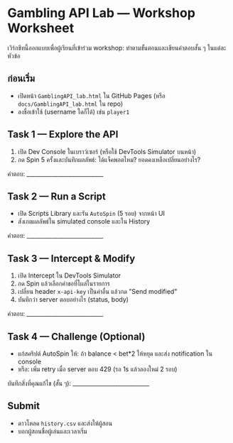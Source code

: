 # Gambling API Lab — Workshop Worksheet

เวิร์กชีทนี้ออกแบบเพื่อผู้เรียนที่เข้าร่วม workshop: ทำตามขั้นตอนและเขียนคำตอบสั้น ๆ ในแต่ละหัวข้อ

## ก่อนเริ่ม
- เปิดหน้า `GamblingAPI_lab.html` ใน GitHub Pages (หรือ `docs/GamblingAPI_lab.html` ใน repo)
- ลงชื่อเข้าใช้ (username ใดก็ได้) เช่น `player1`

## Task 1 — Explore the API
1. เปิด Dev Console ในเบราว์เซอร์ (หรือใช้ DevTools Simulator บนหน้า)
2. กด Spin 5 ครั้งและบันทึกผลลัพธ์: ได้แจ็คพอตไหม? ยอดคงเหลือเปลี่ยนอย่างไร?

คำตอบ: ___________________________

## Task 2 — Run a Script
- เปิด Scripts Library และรัน `AutoSpin` (5 รอบ) จากหน้า UI
- สังเกตผลลัพธ์ใน simulated console และใน History

คำตอบ: ___________________________

## Task 3 — Intercept & Modify
1. เปิด Intercept ใน DevTools Simulator
2. กด Spin แล้วเลือกคำขอที่โผล่ในรายการ
3. เปลี่ยน header `x-api-key` เป็นค่าอื่น แล้วกด "Send modified"
4. บันทึกว่า server ตอบอย่างไร (status, body)

คำตอบ: ___________________________

## Task 4 — Challenge (Optional)
- แก้สคริปต์ AutoSpin ให้: ถ้า balance &lt; bet*2 ให้หยุด และส่ง notification ใน console
- หรือ: เพิ่ม retry เมื่อ server ตอบ 429 (รอ 1s แล้วลองใหม่ 2 รอบ)

บันทึกสิ่งที่คุณแก้ไข (สั้น ๆ): ___________________________

## Submit
- ดาวโหลด `history.csv` และส่งให้ผู้สอน
- บอกผู้สอนชื่อผู้เล่นและเวลาเริ่ม
